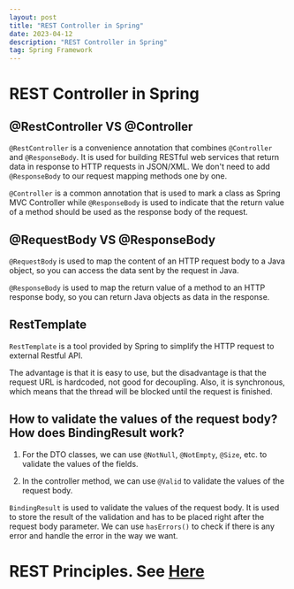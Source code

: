 ```yaml
---
layout: post
title: "REST Controller in Spring"
date: 2023-04-12
description: "REST Controller in Spring"
tag: Spring Framework
---
```


# REST Controller in Spring

## @RestController VS @Controller

`@RestController` is a convenience annotation that combines `@Controller` and `@ResponseBody`. It is used for building RESTful web services that return data in response to HTTP requests in JSON/XML. We don't need to add `@ResponseBody` to our request mapping methods one by one.

`@Controller` is a common annotation that is used to mark a class as Spring MVC Controller while `@ResponseBody` is used to indicate that the return value of a method should be used as the response body of the request.

## @RequestBody VS @ResponseBody

`@RequestBody` is used to map the content of an HTTP request body to a Java object, so you can access the data sent by the request in Java.

`@ResponseBody` is used to map the return value of a method to an HTTP response body, so you can return Java objects as data in the response.

## RestTemplate

`RestTemplate` is a tool provided by Spring to simplify the HTTP request to external Restful API.

The advantage is that it is easy to use, but the disadvantage is that the request URL is hardcoded, not good for decoupling. Also, it is synchronous, which means that the thread will be blocked until the request is finished.

## How to validate the values of the request body? How does BindingResult work?

1. For the DTO classes, we can use `@NotNull`, `@NotEmpty`, `@Size`, etc. to validate the values of the fields.

2. In the controller method, we can use `@Valid` to validate the values of the request body.

`BindingResult` is used to validate the values of the request body. It is used to store the result of the validation and has to be placed right after the request body parameter. We can use `hasErrors()` to check if there is any error and handle the error in the way we want.

# REST Principles. See [Here](https://chriszzhong.github.io/2023/04/RESTFulAPI/)
